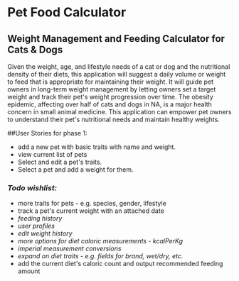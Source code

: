 # Pet Food Calculator

## Weight Management and Feeding Calculator for Cats & Dogs

Given the weight, age, and lifestyle needs of a cat or dog and the nutritional density of their diets, 
this application will suggest a daily volume or weight to feed that is appropriate for maintaining their weight. 
It will guide pet owners in long-term weight management by letting owners set a target weight 
and track their pet's weight progression over time. The obesity epidemic, affecting over half of cats and dogs in NA,
 is a major health concern in small animal medicine. This application can empower pet owners to understand their pet's
 nutritional needs and maintain healthy weights.
 
 ##User Stories for phase 1:
 - add a new pet with basic traits with name and weight.
 - view current list of pets
 - Select and edit a pet's traits.
 - Select a pet and add a weight for them.
  
 
### *Todo wishlist:*
 - more traits for pets - e.g. species, gender, lifestyle
 - track a pet's current weight with an attached date
 - *feeding history*
 - *user profiles*
 - *edit weight history*
 - *more options for diet caloric measurements - kcalPerKg*
 - *imperial measurement conversions*
 - *expand on diet traits - e.g. fields for brand, wet/dry, etc.*
 - add the current diet's caloric count and output recommended feeding amount
